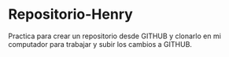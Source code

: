 # Repositorio-Henry
Practica para crear un repositorio desde GITHUB y clonarlo en mi computador para trabajar y subir los cambios a GITHUB.
